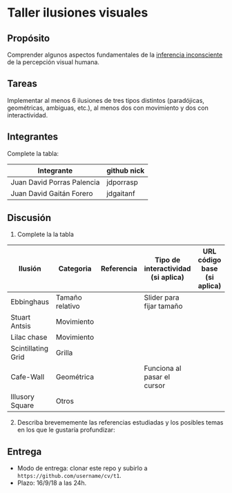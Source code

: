 # Taller ilusiones visuales

## Propósito

Comprender algunos aspectos fundamentales de la [inferencia inconsciente](https://github.com/VisualComputing/Cognitive) de la percepción visual humana.

## Tareas

Implementar al menos 6 ilusiones de tres tipos distintos (paradójicas, geométricas, ambiguas, etc.), al menos dos con movimiento y dos con interactividad.

## Integrantes
Complete la tabla:

|         Integrante         | github nick |
|----------------------------|-------------|
| Juan David Porras Palencia |  jdporrasp  |
|  Juan David Gaitán Forero  |  jdgaitanf  |

## Discusión

1. Complete la la tabla

|    Ilusión         |   Categoria     | Referencia | Tipo de interactividad (si aplica) | URL código base (si aplica) |
|--------------------|-----------------|------------|------------------------------------|-----------------------------|
| Ebbinghaus         | Tamaño relativo |            |Slider para fijar tamaño            |                             |
| Stuart Antsis      | Movimiento      |            |                                    |                             |
| Lilac chase        | Movimiento      |            |                                    |                             |
| Scintillating Grid | Grilla          |            |                                    |                             |
| Cafe-Wall          | Geométrica      |            |Funciona al pasar el cursor         |                             |
| Illusory Square    | Otros           |            |                                    |                             |

2. Describa brevememente las referencias estudiadas y los posibles temas en los que le gustaría profundizar:

## Entrega

* Modo de entrega: clonar este repo y subirlo a `https://github.com/username/cv/t1`.
* Plazo: 16/9/18 a las 24h.
